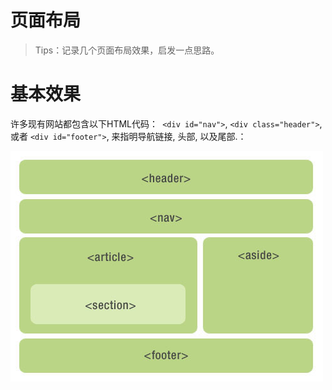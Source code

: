 # 页面布局

> Tips：记录几个页面布局效果，启发一点思路。

# 基本效果

许多现有网站都包含以下HTML代码：` <div id="nav">`, `<div class="header">`, 或者 `<div id="footer">`, 来指明导航链接, 头部, 以及尾部.：

![img](https://raw.githubusercontent.com/xupengboo/xupengboo-picture/main/img/html5-layout.jpg)